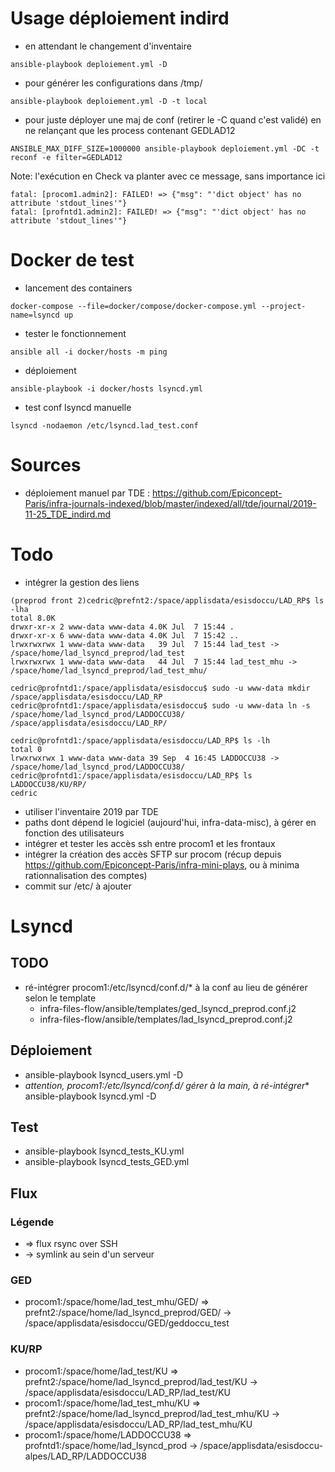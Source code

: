 # Usage déploiement indird

* en attendant le changement d'inventaire
```
ansible-playbook deploiement.yml -D
```

* pour générer les configurations dans /tmp/
```
ansible-playbook deploiement.yml -D -t local
```

* pour juste déployer une maj de conf (retirer le -C quand c'est validé) en ne relançant que les process contenant GEDLAD12
```
ANSIBLE_MAX_DIFF_SIZE=1000000 ansible-playbook deploiement.yml -DC -t reconf -e filter=GEDLAD12
```

Note: l'exécution en Check va planter avec ce message, sans importance ici
```
fatal: [procom1.admin2]: FAILED! => {"msg": "'dict object' has no attribute 'stdout_lines'"}
fatal: [profntd1.admin2]: FAILED! => {"msg": "'dict object' has no attribute 'stdout_lines'"}
```

# Docker de test

* lancement des containers
```
docker-compose --file=docker/compose/docker-compose.yml --project-name=lsyncd up
```

* tester le fonctionnement
```
ansible all -i docker/hosts -m ping
```

* déploiement 
```
ansible-playbook -i docker/hosts lsyncd.yml
```

* test conf lsyncd manuelle
```
lsyncd -nodaemon /etc/lsyncd.lad_test.conf
```

# Sources

* déploiement manuel par TDE : https://github.com/Epiconcept-Paris/infra-journals-indexed/blob/master/indexed/all/tde/journal/2019-11-25_TDE_indird.md

# Todo

* intégrer la gestion des liens
```
(preprod front 2)cedric@prefnt2:/space/applisdata/esisdoccu/LAD_RP$ ls -lha
total 8.0K
drwxr-xr-x 2 www-data www-data 4.0K Jul  7 15:44 .
drwxr-xr-x 6 www-data www-data 4.0K Jul  7 15:42 ..
lrwxrwxrwx 1 www-data www-data   39 Jul  7 15:44 lad_test -> /space/home/lad_lsyncd_preprod/lad_test
lrwxrwxrwx 1 www-data www-data   44 Jul  7 15:44 lad_test_mhu -> /space/home/lad_lsyncd_preprod/lad_test_mhu/

cedric@profntd1:/space/applisdata/esisdoccu$ sudo -u www-data mkdir /space/applisdata/esisdoccu/LAD_RP
cedric@profntd1:/space/applisdata/esisdoccu$ sudo -u www-data ln -s /space/home/lad_lsyncd_prod/LADDOCCU38/ /space/applisdata/esisdoccu/LAD_RP/

cedric@profntd1:/space/applisdata/esisdoccu/LAD_RP$ ls -lh
total 0
lrwxrwxrwx 1 www-data www-data 39 Sep  4 16:45 LADDOCCU38 -> /space/home/lad_lsyncd_prod/LADDOCCU38/
cedric@profntd1:/space/applisdata/esisdoccu/LAD_RP$ ls LADDOCCU38/KU/RP/
cedric
```

* utiliser l'inventaire 2019 par TDE
* paths dont dépend le logiciel (aujourd'hui, infra-data-misc), à gérer en fonction des utilisateurs
* intégrer et tester les accès ssh entre procom1 et les frontaux
* intégrer la création des accès SFTP sur procom (récup depuis https://github.com/Epiconcept-Paris/infra-mini-plays, ou à minima rationnalisation des comptes)
* commit sur /etc/ à ajouter

# Lsyncd

## TODO

* ré-intégrer procom1:/etc/lsyncd/conf.d/* à la conf au lieu de générer selon le template
  * infra-files-flow/ansible/templates/ged_lsyncd_preprod.conf.j2
  * infra-files-flow/ansible/templates/lad_lsyncd_preprod.conf.j2

## Déploiement

* ansible-playbook lsyncd_users.yml -D
* **attention, procom1:/etc/lsyncd/conf.d/* gérer à la main, à ré-intégrer** ansible-playbook lsyncd.yml -D

## Test

* ansible-playbook lsyncd_tests_KU.yml 
* ansible-playbook lsyncd_tests_GED.yml 

## Flux

### Légende

* => flux rsync over SSH
* -> symlink au sein d'un serveur

### GED

* procom1:/space/home/lad_test_mhu/GED/ => prefnt2:/space/home/lad_lsyncd_preprod/GED/ -> /space/applisdata/esisdoccu/GED/geddoccu_test

### KU/RP

* procom1:/space/home/lad_test/KU 		=> prefnt2:/space/home/lad_lsyncd_preprod/lad_test/KU 		-> /space/applisdata/esisdoccu/LAD_RP/lad_test/KU
* procom1:/space/home/lad_test_mhu/KU 	=> prefnt2:/space/home/lad_lsyncd_preprod/lad_test_mhu/KU 	-> /space/applisdata/esisdoccu/LAD_RP/lad_test_mhu/KU
* procom1:/space/home/LADDOCCU38 		=> profntd1:/space/home/lad_lsyncd_prod 					-> /space/applisdata/esisdoccu-alpes/LAD_RP/LADDOCCU38
